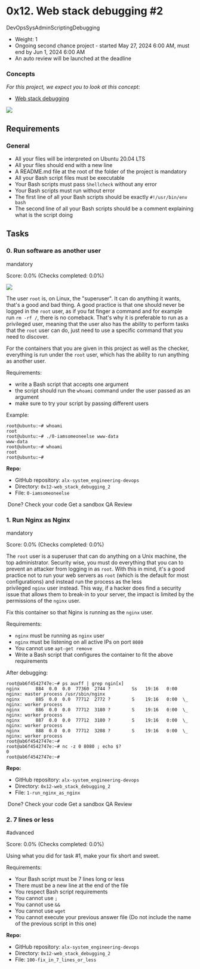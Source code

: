 0x12. Web stack debugging #2
============================

DevOpsSysAdminScriptingDebugging

-   Weight: 1
-   Ongoing second chance project - started May 27, 2024 6:00 AM, must end by Jun 1, 2024 6:00 AM
-   An auto review will be launched at the deadline


### Concepts

*For this project, we expect you to look at this concept:*

-   [Web stack debugging](https://intranet.alxswe.com/concepts/68)

![](https://s3.amazonaws.com/intranet-projects-files/holbertonschool-sysadmin_devops/287/99littlebugsinthecode-holberton.jpg)

Requirements
------------

### General

-   All your files will be interpreted on Ubuntu 20.04 LTS
-   All your files should end with a new line
-   A README.md file at the root of the folder of the project is mandatory
-   All your Bash script files must be executable
-   Your Bash scripts must pass `Shellcheck` without any error
-   Your Bash scripts must run without error
-   The first line of all your Bash scripts should be exactly `#!/usr/bin/env bash`
-   The second line of all your Bash scripts should be a comment explaining what is the script doing

Tasks
-----

### 0\. Run software as another user

mandatory

Score: 0.0% (Checks completed: 0.0%)

![](https://s3.amazonaws.com/alx-intranet.hbtn.io/uploads/medias/2020/9/eaeff07a715ff880b1ceb8e863a1d141a74a7f85.png?X-Amz-Algorithm=AWS4-HMAC-SHA256&X-Amz-Credential=AKIARDDGGGOUSBVO6H7D%2F20240530%2Fus-east-1%2Fs3%2Faws4_request&X-Amz-Date=20240530T072215Z&X-Amz-Expires=86400&X-Amz-SignedHeaders=host&X-Amz-Signature=c037045dbc995f96ec06b26e09b63ba1efa8cbc4b5d590b292e4549f9226ea97)

The user `root` is, on Linux, the "superuser". It can do anything it wants, that's a good and bad thing. A good practice is that one should never be logged in the `root` user, as if you fat finger a command and for example run `rm -rf /`, there is no comeback. That's why it is preferable to run as a privileged user, meaning that the user also has the ability to perform tasks that the `root` user can do, just need to use a specific command that you need to discover.

For the containers that you are given in this project as well as the checker, everything is run under the `root` user, which has the ability to run anything as another user.

Requirements:

-   write a Bash script that accepts one argument
-   the script should run the `whoami` command under the user passed as an argument
-   make sure to try your script by passing different users

Example:

```
root@ubuntu:~# whoami
root
root@ubuntu:~# ./0-iamsomeoneelse www-data
www-data
root@ubuntu:~# whoami
root
root@ubuntu:~#

```

**Repo:**

-   GitHub repository: `alx-system_engineering-devops`
-   Directory: `0x12-web_stack_debugging_2`
-   File: `0-iamsomeoneelse`

 Done? Check your code Get a sandbox QA Review

### 1\. Run Nginx as Nginx

mandatory

Score: 0.0% (Checks completed: 0.0%)

The `root` user is a superuser that can do anything on a Unix machine, the top administrator. Security wise, you must do everything that you can to prevent an attacker from logging in as `root`. With this in mind, it's a good practice not to run your web servers as `root` (which is the default for most configurations) and instead run the process as the less privileged `nginx` user instead. This way, if a hacker does find a security issue that allows them to break-in to your server, the impact is limited by the permissions of the `nginx` user.

Fix this container so that Nginx is running as the `nginx` user.

Requirements:

-   `nginx` must be running as `nginx` user
-   `nginx` must be listening on all active IPs on port `8080`
-   You cannot use `apt-get remove`
-   Write a Bash script that configures the container to fit the above requirements

After debugging:

```
root@ab6f4542747e:~# ps auxff | grep ngin[x]
nginx      884  0.0  0.0  77360  2744 ?        Ss   19:16   0:00 nginx: master process /usr/sbin/nginx
nginx      885  0.0  0.0  77712  2772 ?        S    19:16   0:00  \_ nginx: worker process
nginx      886  0.0  0.0  77712  3180 ?        S    19:16   0:00  \_ nginx: worker process
nginx      887  0.0  0.0  77712  3180 ?        S    19:16   0:00  \_ nginx: worker process
nginx      888  0.0  0.0  77712  3208 ?        S    19:16   0:00  \_ nginx: worker process
root@ab6f4542747e:~#
root@ab6f4542747e:~# nc -z 0 8080 ; echo $?
0
root@ab6f4542747e:~#

```

**Repo:**

-   GitHub repository: `alx-system_engineering-devops`
-   Directory: `0x12-web_stack_debugging_2`
-   File: `1-run_nginx_as_nginx`

 Done? Check your code Get a sandbox QA Review

### 2\. 7 lines or less

#advanced

Score: 0.0% (Checks completed: 0.0%)

Using what you did for task #1, make your fix short and sweet.

Requirements:

-   Your Bash script must be 7 lines long or less
-   There must be a new line at the end of the file
-   You respect Bash script requirements
-   You cannot use `;`
-   You cannot use `&&`
-   You cannot use `wget`
-   You cannot execute your previous answer file (Do not include the name of the previous script in this one)

**Repo:**

-   GitHub repository: `alx-system_engineering-devops`
-   Directory: `0x12-web_stack_debugging_2`
-   File: `100-fix_in_7_lines_or_less`
